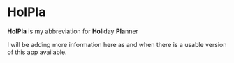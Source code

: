 # HolPla
**HolPla** is my abbreviation for **Hol**iday **Pla**nner

I will be adding more information here as and when there is a usable version of this app available.
